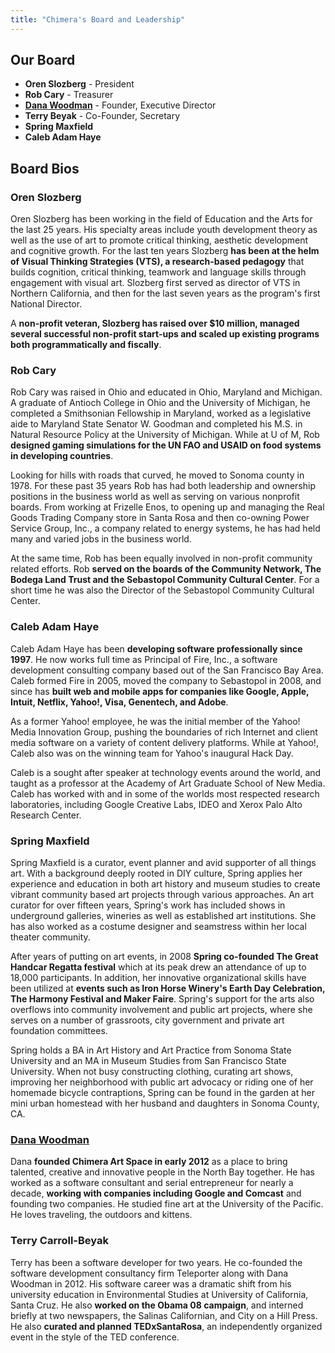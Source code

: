 ```yaml
---
title: "Chimera's Board and Leadership"
---
```


## Our Board

- **Oren Slozberg** - President
- **Rob Cary** - Treasurer
- **[Dana Woodman](/members/dana-woodman/)** - Founder, Executive Director
- **Terry Beyak** - Co-Founder, Secretary
- **Spring Maxfield**
- **Caleb Adam Haye**

## Board Bios


### Oren Slozberg

Oren Slozberg has been working in the field of Education and the Arts for the last 25 years. His specialty areas include youth development theory as well as the use of art to promote critical thinking, aesthetic development and cognitive growth. For the last ten years Slozberg **has been at the helm of Visual Thinking Strategies (VTS), a research-based pedagogy** that builds cognition, critical thinking, teamwork and language skills through engagement with visual art. Slozberg first served as director of VTS in Northern California, and then for the last seven years as the program's first National Director.
 
A **non-profit veteran, Slozberg has raised over $10 million, managed several successful non-profit start-ups and scaled up existing programs both programmatically and fiscally**.


### Rob Cary

Rob Cary was raised in Ohio and educated in Ohio, Maryland and Michigan. A graduate of Antioch College in Ohio and the University of Michigan, he completed a Smithsonian Fellowship in Maryland, worked as a legislative aide to Maryland State Senator W. Goodman and completed his M.S. in Natural Resource Policy at the University of Michigan. While at U of M, Rob **designed gaming simulations for the UN FAO and USAID on food systems in developing countries**.

Looking for hills with roads that curved, he moved to Sonoma county in 1978. For these past 35 years Rob has had both leadership and ownership positions in the business world as well as serving on various nonprofit boards. From working at Frizelle Enos, to opening up and managing the Real Goods Trading Company store in Santa Rosa and then co-owning Power Service Group, Inc., a company related to energy systems, he has had held many and varied jobs in the business world.

At the same time, Rob has been equally involved in non-profit community related efforts. Rob **served on the boards of the Community Network, The Bodega Land Trust and the Sebastopol Community Cultural Center**.  For a short time he was also the Director of the Sebastopol Community Cultural Center.


### Caleb Adam Haye

Caleb Adam Haye has been **developing software professionally since 1997**. He now works full time as Principal of Fire, Inc., a software development consulting company based out of the San Francisco Bay Area. Caleb formed Fire in 2005, moved the company to Sebastopol in 2008, and since has **built web and mobile apps for companies like Google, Apple, Intuit, Netflix, Yahoo!, Visa, Genentech, and Adobe**. 

As a former Yahoo! employee, he was the initial member of the Yahoo! Media Innovation Group, pushing the boundaries of rich Internet and client media software on a variety of content delivery platforms.  While at Yahoo!, Caleb also was on the winning team for Yahoo's inaugural Hack Day.  

Caleb is a sought after speaker at technology events around the world, and taught as a professor at the Academy of Art Graduate School of New Media. Caleb has worked with and in some of the worlds most respected research laboratories, including Google Creative Labs, IDEO and Xerox Palo Alto Research Center.


### Spring Maxfield

Spring Maxfield is a curator, event planner and avid supporter of all things art. With a background deeply rooted in DIY culture, Spring applies her experience and education in both art history and museum studies to create vibrant community based art projects through various approaches. An art curator for over fifteen years, Spring's work has included shows in underground galleries, wineries as well as established art institutions. She has also worked as a costume designer and seamstress within her local theater community.
 
 After years of putting on art events, in 2008 **Spring co-founded The Great Handcar Regatta festival** which at its peak drew an attendance of up to 18,000 participants. In addition, her innovative organizational skills have been utilized at **events such as Iron Horse Winery's Earth Day Celebration, The Harmony Festival and Maker Faire**.  Spring's support for the arts also overflows into community involvement and public art projects, where she serves on a number of grassroots, city government and private art foundation committees.
 
Spring holds a BA in Art History and Art Practice from Sonoma State University and an MA in Museum Studies from San Francisco State University. When not busy constructing clothing, curating art shows, improving her neighborhood with public art advocacy or riding one of her homemade bicycle contraptions, Spring can be found in the garden at her mini urban homestead with her husband and daughters in Sonoma County, CA.


### [Dana Woodman](/members/dana-woodman/)

Dana **founded Chimera Art Space in early 2012** as a place to bring talented, creative and innovative people in the North Bay together. He has worked as a software consultant and serial entrepreneur for nearly a decade, **working with companies including Google and Comcast** and founding two companies. He studied fine art at the University of the Pacific. He loves traveling, the outdoors and kittens.


### Terry Carroll-Beyak

Terry has been a software developer for two years. He co-founded the software development consultancy firm Teleporter along with Dana Woodman in 2012.  His software career was a dramatic shift from his university education in Environmental Studies at University of California, Santa Cruz. He also **worked on the Obama 08 campaign**, and interned briefly at two newspapers, the Salinas Californian, and City on a Hill Press. He also **curated and planned TEDxSantaRosa**, an independently organized event in the style of the TED conference.

